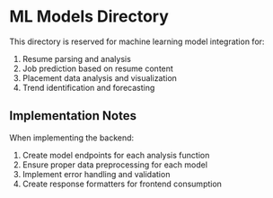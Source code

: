 
# ML Models Directory

This directory is reserved for machine learning model integration for:

1. Resume parsing and analysis
2. Job prediction based on resume content
3. Placement data analysis and visualization
4. Trend identification and forecasting

## Implementation Notes

When implementing the backend:

1. Create model endpoints for each analysis function
2. Ensure proper data preprocessing for each model
3. Implement error handling and validation
4. Create response formatters for frontend consumption
